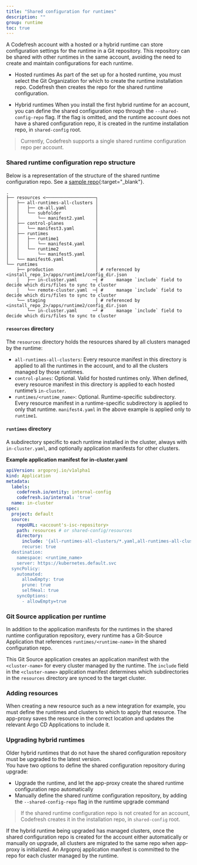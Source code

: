 ```yaml
---
title: "Shared configuration for runtimes"
description: ""
group: runtime
toc: true
---
```



A Codefresh account with a hosted or a hybrid runtime can store configuration settings for the runtime in a Git repository. This repository can be shared with other runtimes in the same account, avoiding the need to create and maintain configurations for each runtime.

* Hosted runtimes
  As part of the set up for a hosted runtime, you must select the Git Organization for which to create the runtime installation repo. Codefresh then creates the repo for the shared runtime configuration.  

* Hybrid runtimes 
  When you install the first hybrid runtime for an account, you can define the shared configuration repo through the `--shared-config-repo` flag. If the flag is omitted, and the runtime account does not have a shared configuration repo, it is created in the runtime installation repo, in `shared-config` root.

> Currently, Codefresh supports a single shared runtime configuration repo per account.


### Shared runtime configuration repo structure
Below is a representation of the structure of the shared runtime configuration repo. 
See a [sample repo](https://github.dev/noam-codefresh/shared-gs){:target="\_blank"}.

```
.
├── resources <───────────────────┐
│   ├── all-runtimes-all-clusters │
│   │   ├── cm-all.yaml           │
│   │   └── subfolder             │
│   │       └── manifest2.yaml    │
│   ├── control-planes            │
│   │   └── manifest3.yaml        │
│   ├── runtimes                  │
│   │   ├── runtime1              │
│   │   │   └── manifest4.yaml    │
│   │   └── runtime2              │
│   │       └── manifest5.yaml    │
│   └── manifest6.yaml            │
└── runtimes                      │
    ├── production                │ # referenced by <install_repo_1>/apps/runtime1/config_dir.json
    │   ├── in-cluster.yaml      ─┤ #     manage `include` field to decide which dirs/files to sync to cluster
    │   └── remote-cluster.yaml  ─┤ #     manage `include` field to decide which dirs/files to sync to cluster
    └── staging                   │ # referenced by <install_repo_2>/apps/runtime2/config_dir.json
        └── in-cluster.yaml      ─┘ #     manage `include` field to decide which dirs/files to sync to cluster
```

#### `resources` directory 

The `resources` directory holds the resources shared by all clusters managed by the runtime:

  * `all-runtimes-all-clusters`: Every resource manifest in this directory is applied to all the runtimes in the account, and to all the clusters managed by those runtimes.  
  * `control-planes`: Optional. Valid for hosted runtimes only. When defined, every resource manifest in this directory is applied to each hosted runtime’s `in-cluster`.
  * `runtimes/<runtime_name>`: Optional. Runtime-specific subdirectory. Every resource manifest in a runtime-specific subdirectory is applied to only that runtime. `manifest4.yaml` in the above example is applied only to `runtime1`. 

#### `runtimes` directory 
A subdirectory specific to each runtime installed in the cluster, always with `in-cluster.yaml`, and optionally application manifests for other clusters. 

**Example application manifest for in-cluster.yaml**

```yaml
apiVersion: argoproj.io/v1alpha1
kind: Application
metadata:
  labels:
    codefresh.io/entity: internal-config
    codefresh.io/internal: 'true'
  name: in-cluster
spec:
  project: default
  source: 
    repoURL: <account's-isc-repository>
    path: resources # or shared-config/resources
    directory:
      include: '{all-runtimes-all-clusters/*.yaml,all-runtimes-all-clusters/**/*.yaml,runtimes/<runtime_name>/*.yaml,runtimes/<runtime_name>/**/*.yaml,control-planes/*.yaml,control-planes/**/*.yaml}''
      recurse: true
  destination:
    namespace: <runtime_name>
    server: https://kubernetes.default.svc
  syncPolicy:
    automated:
      allowEmpty: true
      prune: true
      selfHeal: true
    syncOptions:
      - allowEmpty=true
```


### Git Source application per runtime
In addition to the application manifests for the runtimes in the shared runtime configuration repository, every runtime has a Git-Source Application that references `runtimes/<runtime-name>` in the shared configuration repo.  

This Git Source application creates an application manifest with the `<cluster-name>` for every cluster managed by the runtime. The `include` field in the `<cluster-name>` application manifest determines which subdirectories in the `resources` directory are synced to the target cluster.


### Adding resources
When creating a new resource such as a new integration for example, you must define the runtimes and clusters to which to apply that resource. The app-proxy saves the resource in the correct location and updates the relevant Argo CD Applications to include it.

### Upgrading hybrid runtimes
Older hybrid runtimes that do not have the shared configuration repository must be upgraded to the latest version.  
You have two options to define the shared configuration repository during upgrade:
* Upgrade the runtime, and let the app-proxy create the shared runtime configuration repo automatically 
* Manually define the shared runtime configuration repository, by adding the `--shared-config-repo` flag in the runtime upgrade command

>If the shared runtime configuration repo is not created for an account, Codefresh creates it in the installation repo, in `shared-config` root. 

If the hybrid runtime being upgraded has managed clusters, once the shared configuration repo is created for the account either automatically or manually on upgrade, all clusters are migrated to the same repo when app-proxy is initialized. An Argoproj application manifest is committed to the repo for each cluster managed by the runtime. 



